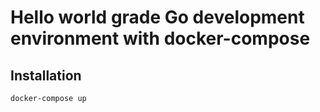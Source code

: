 # Hello world grade Go development environment with docker-compose

## Installation

```
docker-compose up
```
